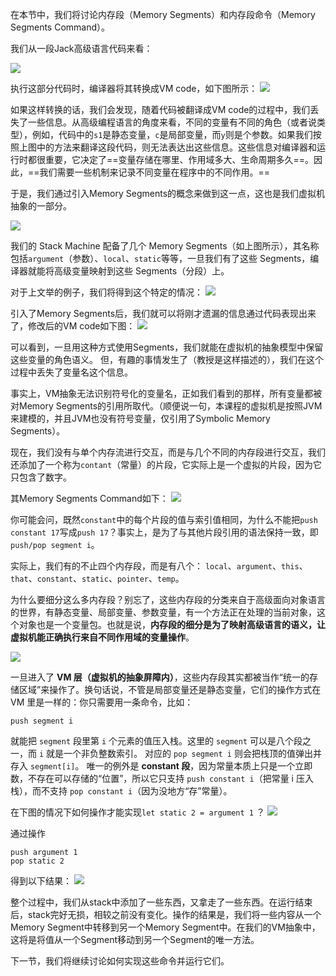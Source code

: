 
在本节中，我们将讨论内存段（Memory Segments）和内存段命令（Memory Segments Command）。

我们从一段Jack高级语言代码来看：

![](../../../../../../img/Pasted%20image%2020250919213202.png)

执行这部分代码时，编译器将其转换成VM code，如下图所示：
![](../../../../../../img/Pasted%20image%2020250919213305.png)

如果这样转换的话，我们会发现，随着代码被翻译成VM code的过程中，我们丢失了一些信息。从高级编程语言的角度来看，不同的变量有不同的角色（或者说类型），例如，代码中的`s1`是静态变量，`c`是局部变量，而`y`则是个参数。如果我们按照上图中的方法来翻译这段代码，则无法表达出这些信息。这些信息对编译器和运行时都很重要，它决定了==变量存储在哪里、作用域多大、生命周期多久==。因此，==我们需要一些机制来记录不同变量在程序中的不同作用。==

于是，我们通过引入Memory Segments的概念来做到这一点，这也是我们虚拟机抽象的一部分。

![](../../../../../../img/Pasted%20image%2020250919214104.png)

我们的 Stack Machine 配备了几个 Memory Segments（如上图所示），其名称包括`argument`（参数）、`local`、`static`等等，一旦我们有了这些 Segments，编译器就能将高级变量映射到这些 Segments（分段）上。

对于上文举的例子，我们将得到这个特定的情况：
![](../../../../../../img/Pasted%20image%2020250919214239.png)

引入了Memory Segments后，我们就可以将刚才遗漏的信息通过代码表现出来了，修改后的VM code如下图：
![](../../../../../../img/Pasted%20image%2020250919214424.png)

可以看到，一旦用这种方式使用Segments，我们就能在虚拟机的抽象模型中保留这些变量的角色语义。
但，有趣的事情发生了（教授是这样描述的），我们在这个过程中丢失了变量名这个信息。

事实上，VM抽象无法识别符号化的变量名，正如我们看到的那样，所有变量都被对Memory Segments的引用所取代。（顺便说一句，本课程的虚拟机是按照JVM来建模的，并且JVM也没有符号变量，仅引用了Symbolic Memory Segments）。

现在，我们没有与单个内存流进行交互，而是与几个不同的内存段进行交互，我们还添加了一个称为`contant`（常量）的片段，它实际上是一个虚拟的片段，因为它只包含了数字。

其Memory Segments Command如下：
![](../../../../../../img/Pasted%20image%2020250919215151.png)

你可能会问，既然`constant`中的每个片段的值与索引值相同，为什么不能把`push constant 17`写成`push 17`？事实上，是为了与其他片段引用的语法保持一致，即`push/pop segment i`。

实际上，我们有的不止四个内存段，而是有八个：
`local`、`argument`、`this`、`that`、`constant`、`static`、`pointer`、`temp`。

为什么要细分这么多内存段？别忘了，这些内存段的分类来自于高级面向对象语言的世界，有静态变量、局部变量、参数变量，有一个方法正在处理的当前对象，这个对象也是一个变量包。也就是说，**内存段的细分是为了映射高级语言的语义，让虚拟机能正确执行来自不同作用域的变量操作**。

![](../../../../../../img/Pasted%20image%2020250919220233.png)

一旦进入了 **VM 层（虚拟机的抽象屏障内）**，这些内存段其实都被当作“统一的存储区域”来操作了。换句话说，不管是局部变量还是静态变量，它们的操作方式在 VM 里是一样的：你只需要用一条命令，比如：
```
push segment i
```

就能把 `segment` 段里第 `i` 个元素的值压入栈。这里的 `segment` 可以是八个段之一，而 `i` 就是一个非负整数索引。
对应的 `pop segment i` 则会把栈顶的值弹出并存入 `segment[i]`。
唯一的例外是 **constant 段**，因为常量本质上只是一个立即数，不存在可以存储的“位置”，所以它只支持 `push constant i`（把常量 i 压入栈），而不支持 `pop constant i`（因为没地方“存”常量）。

在下图的情况下如何操作才能实现`let static 2 = argument 1` ？
![](../../../../../../img/Pasted%20image%2020250919220643.png)

通过操作
```
push argument 1
pop static 2
```
得到以下结果：
![](../../../../../../img/Pasted%20image%2020250919220819.png)

整个过程中，我们从stack中添加了一些东西，又拿走了一些东西。在运行结束后，stack完好无损，相较之前没有变化。操作的结果是，我们将一些内容从一个Memory Segment中转移到另一个Memory Segment中。在我们的VM抽象中，这将是将值从一个Segment移动到另一个Segment的唯一方法。

下一节，我们将继续讨论如何实现这些命令并运行它们。